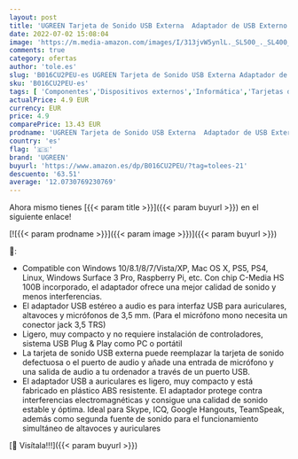 ```yaml
---
layout: post
title: 'UGREEN Tarjeta de Sonido USB Externa  Adaptador de USB Externo Estéreo  Adaptador USB a Jack 3.5 mm Audio y Micrófono para PC  Mac  Raspberry pi 3  PS4  Altavoces  Auriculares  Amplificador  Blanco '
date: 2022-07-02 15:08:04
image: 'https://m.media-amazon.com/images/I/313jvW5ynlL._SL500_._SL400_.jpg'
comments: true
category: ofertas
author: 'tole.es'
slug: 'B016CU2PEU-es UGREEN Tarjeta de Sonido USB Externa Adaptador de USB...'
sku: 'B016CU2PEU-es'
tags: [ 'Componentes','Dispositivos externos','Informática','Tarjetas de sonido externas','ps4','ugreen','🇪🇸', ]
actualPrice: 4.9 EUR
currency: EUR
price: 4.9
comparePrice: 13.43 EUR
prodname: 'UGREEN Tarjeta de Sonido USB Externa  Adaptador de USB Externo Estéreo  Adaptador USB a Jack 3.5 mm Audio y Micrófono para PC  Mac  Raspberry pi 3  PS4  Altavoces  Auriculares  Amplificador  Blanco '
country: 'es'
flag: '🇪🇸'
brand: 'UGREEN'
buyurl: 'https://www.amazon.es/dp/B016CU2PEU/?tag=tolees-21'
descuento: '63.51'
average: '12.0730769230769'
---
```


Ahora mismo tienes [{{< param title >}}]({{< param buyurl >}}) en el siguiente enlace!

[![{{< param prodname >}}]({{< param image >}})]({{< param buyurl >}})

🔎:

- Compatible con Windows 10/8.1/8/7/Vista/XP, Mac OS X, PS5, PS4, Linux, Windows Surface 3 Pro, Raspberry Pi, etc. Con chip C-Media HS 100B incorporado, el adaptador ofrece una mejor calidad de sonido y menos interferencias.
- El adaptador USB estéreo a audio es para interfaz USB para auriculares, altavoces y micrófonos de 3,5 mm. (Para el micrófono mono necesita un conector jack 3,5 TRS)
- Ligero, muy compacto y no requiere instalación de controladores, sistema USB Plug & Play como PC o portátil
- La tarjeta de sonido USB externa puede reemplazar la tarjeta de sonido defectuosa o el puerto de audio y añade una entrada de micrófono y una salida de audio a tu ordenador a través de un puerto USB.
- El adaptador USB a auriculares es ligero, muy compacto y está fabricado en plástico ABS resistente. El adaptador protege contra interferencias electromagnéticas y consigue una calidad de sonido estable y óptima. Ideal para Skype, ICQ, Google Hangouts, TeamSpeak, además como segunda fuente de sonido para el funcionamiento simultáneo de altavoces y auriculares

[🛒 Visítala!!!]({{< param buyurl >}})
